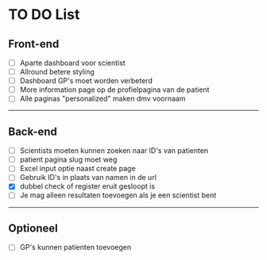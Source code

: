 # TO DO List

## Front-end

- [ ] Aparte dashboard voor scientist
- [ ] Allround betere styling
- [ ] Dashboard GP's moet worden verbeterd
- [ ] More information page op de profielpagina van de patient
- [ ] Alle paginas "personalized" maken dmv voornaam

***

## Back-end

- [ ] Scientists moeten kunnen zoeken naar ID's van patienten
- [ ] patient pagina slug moet weg
- [ ] Excel input optie naast create page
- [ ] Gebruik ID's in plaats van namen in de url
- [X] dubbel check of register eruit gesloopt is
- [ ] Je mag alleen resultaten toevoegen als je een scientist bent

***

## Optioneel

- [ ] GP's kunnen patienten toevoegen
